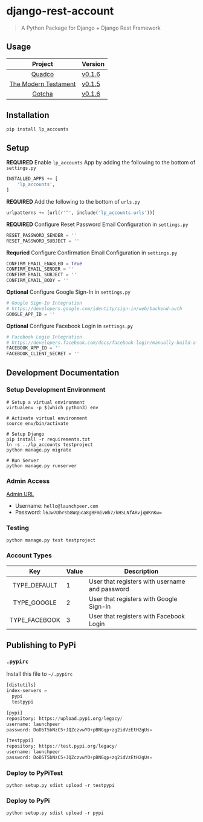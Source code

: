 # django-rest-account
> A Python Package for Django + Django Rest Framework

## Usage
| **Project** | **Version**|
| :--------:  | ---------- |
| [Quadco](https://github.com/Launchpeer/quadco-backend) | [v0.1.6](https://github.com/Launchpeer/django-rest-account/releases/tag/v0.1.6) |
| [The Modern Testament](https://github.com/Launchpeer/the-modern-testament-backend) | [v0.1.5](https://github.com/Launchpeer/django-rest-account/releases/tag/v0.1.5) |
|[Gotcha](https://github.com/Launchpeer/gotcha-backend)|[v0.1.6](https://github.com/Launchpeer/django-rest-account/releases/tag/v0.1.6)|


## Installation
```bash
pip install lp_accounts
```

## Setup
**REQUIRED** Enable `lp_accounts` App by adding the following to the bottom of `settings.py`
```python
INSTALLED_APPS += [
    'lp_accounts',
]
```

**REQUIRED** Add the following to the bottom of `urls.py`
```python
urlpatterns += [url(r'^', include('lp_accounts.urls'))]
```

**REQUIRED** Configure Reset Password Email Configuration in `settings.py`
```python
RESET_PASSWORD_SENDER = ''
RESET_PASSWORD_SUBJECT = ''
```

**Requried** Configure Confirmation Email Configuration in `settings.py`
```python
CONFIRM_EMAIL_ENABLED = True
CONFIRM_EMAIL_SENDER = ''
CONFIRM_EMAIL_SUBJECT = ''
CONFIRM_EMAIL_BODY = ''
```

**Optional** Configure Google Sign-In in `settings.py`
```python
# Google Sign-In Integration
# https://developers.google.com/identity/sign-in/web/backend-auth
GOOGLE_APP_ID = ''
```

**Optional** Configure Facebook Login in `settings.py`
```python
# Facebook Login Integration
# https://developers.facebook.com/docs/facebook-login/manually-build-a-login-flow#checktoken
FACEBOOK_APP_ID = ''
FACEBOOK_CLIENT_SECRET = ''
```

## Development Documentation
### Setup Development Environment
```
# Setup a virtual environment
virtualenv -p $(which python3) env

# Activate virtual environment
source env/bin/activate

# Setup Django
pip install -r requirements.txt
ln -s ../lp_accounts testproject
python manage.py migrate

# Run Server
python manage.py runserver
```

### Admin Access
[Admin URL](http://127.0.0.1:8000/admin)
  - Username: `hello@launchpeer.com`
  - Password: `l6Jw7Dhrsb8WqGca8gBFmivWh7/kHSLNfARvjqWKnKw=`


### Testing
```
python manage.py test testproject
```

### Account Types
| **Key** 	| **Value** 	        | **Description** 	                                                |
|:--------:	|----------	        |-----------------	                                                |
|TYPE_DEFAULT|1|User that registers with username and password|
|TYPE_GOOGLE|2|User that registers with Google Sign-In|
|TYPE_FACEBOOK|3|User that registers with Facebook Login|

## Publishing to PyPi
### `.pypirc`
Install this file to `~/.pypirc`
```python
[distutils]
index-servers =
  pypi
  testpypi

[pypi]
repository: https://upload.pypi.org/legacy/
username: launchpeer
password: DoD5T5bNzC5+JQZczvwYO+pBNGqp+zg2idVzEtH2gUs=

[testpypi]
repository: https://test.pypi.org/legacy/
username: launchpeer
password: DoD5T5bNzC5+JQZczvwYO+pBNGqp+zg2idVzEtH2gUs=
```

### Deploy to PyPiTest
```
python setup.py sdist upload -r testpypi
```

### Deploy to PyPi
```
python setup.py sdist upload -r pypi
```
